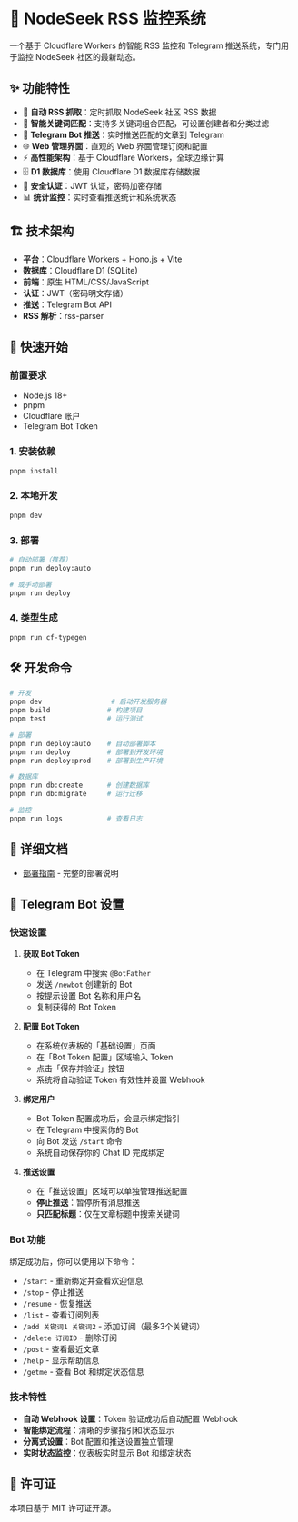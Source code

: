 # 🚀 NodeSeek RSS 监控系统

一个基于 Cloudflare Workers 的智能 RSS 监控和 Telegram 推送系统，专门用于监控 NodeSeek 社区的最新动态。

## ✨ 功能特性

- 🔄 **自动 RSS 抓取**：定时抓取 NodeSeek 社区 RSS 数据
- 🎯 **智能关键词匹配**：支持多关键词组合匹配，可设置创建者和分类过滤
- 📱 **Telegram Bot 推送**：实时推送匹配的文章到 Telegram
- 🌐 **Web 管理界面**：直观的 Web 界面管理订阅和配置
- ⚡ **高性能架构**：基于 Cloudflare Workers，全球边缘计算
- 🗄️ **D1 数据库**：使用 Cloudflare D1 数据库存储数据
- 🔐 **安全认证**：JWT 认证，密码加密存储
- 📊 **统计监控**：实时查看推送统计和系统状态

## 🏗️ 技术架构

- **平台**：Cloudflare Workers + Hono.js + Vite
- **数据库**：Cloudflare D1 (SQLite)
- **前端**：原生 HTML/CSS/JavaScript
- **认证**：JWT（密码明文存储）
- **推送**：Telegram Bot API
- **RSS 解析**：rss-parser

## 🚀 快速开始

### 前置要求

- Node.js 18+
- pnpm
- Cloudflare 账户
- Telegram Bot Token

### 1. 安装依赖

```bash
pnpm install
```

### 2. 本地开发

```bash
pnpm dev
```

### 3. 部署

```bash
# 自动部署（推荐）
pnpm run deploy:auto

# 或手动部署
pnpm run deploy
```

### 4. 类型生成

```bash
pnpm run cf-typegen
```

## 🛠️ 开发命令

```bash
# 开发
pnpm dev                 # 启动开发服务器
pnpm build              # 构建项目
pnpm test               # 运行测试

# 部署
pnpm run deploy:auto    # 自动部署脚本
pnpm run deploy         # 部署到开发环境
pnpm run deploy:prod    # 部署到生产环境

# 数据库
pnpm run db:create      # 创建数据库
pnpm run db:migrate     # 运行迁移

# 监控
pnpm run logs           # 查看日志
```

## 📖 详细文档

- [部署指南](deploy.md) - 完整的部署说明

## 🤖 Telegram Bot 设置

### 快速设置

1. **获取 Bot Token**
   - 在 Telegram 中搜索 `@BotFather`
   - 发送 `/newbot` 创建新的 Bot
   - 按提示设置 Bot 名称和用户名
   - 复制获得的 Bot Token

2. **配置 Bot Token**
   - 在系统仪表板的「基础设置」页面
   - 在「Bot Token 配置」区域输入 Token
   - 点击「保存并验证」按钮
   - 系统将自动验证 Token 有效性并设置 Webhook

3. **绑定用户**
   - Bot Token 配置成功后，会显示绑定指引
   - 在 Telegram 中搜索你的 Bot
   - 向 Bot 发送 `/start` 命令
   - 系统自动保存你的 Chat ID 完成绑定

4. **推送设置**
   - 在「推送设置」区域可以单独管理推送配置
   - **停止推送**：暂停所有消息推送
   - **只匹配标题**：仅在文章标题中搜索关键词

### Bot 功能

绑定成功后，你可以使用以下命令：

- `/start` - 重新绑定并查看欢迎信息
- `/stop` - 停止推送
- `/resume` - 恢复推送
- `/list` - 查看订阅列表
- `/add 关键词1 关键词2` - 添加订阅（最多3个关键词）
- `/delete 订阅ID` - 删除订阅
- `/post` - 查看最近文章
- `/help` - 显示帮助信息
- `/getme` - 查看 Bot 和绑定状态信息

### 技术特性

- **自动 Webhook 设置**：Token 验证成功后自动配置 Webhook
- **智能绑定流程**：清晰的步骤指引和状态显示
- **分离式设置**：Bot 配置和推送设置独立管理
- **实时状态监控**：仪表板实时显示 Bot 和绑定状态

## 📄 许可证

本项目基于 MIT 许可证开源。
